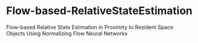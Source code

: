 # Flow-based-RelativeStateEstimation
Flow-based Relative State Estimation in Proximity to Resident Space Objects Using Normalizing Flow Neural Networks
